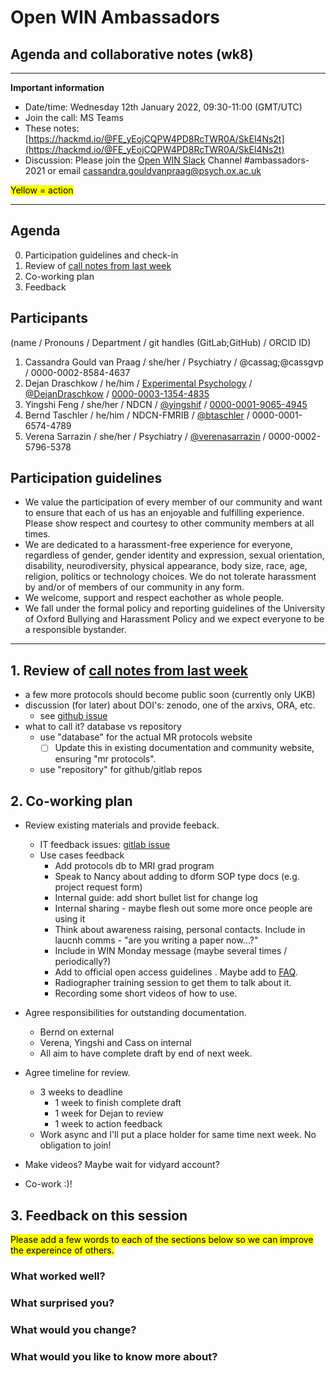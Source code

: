 # Open WIN Ambassadors
## Agenda and collaborative notes (wk8)

-----

**Important information**

- Date/time: Wednesday 12th January 2022, 09:30-11:00 (GMT/UTC)
- Join the call: MS Teams
- These notes: [https://hackmd.io/@FE_yEojCQPW4PD8RcTWR0A/SkEl4Ns2t](https://hackmd.io/@FE_yEojCQPW4PD8RcTWR0A/SkEl4Ns2t)
- Discussion: Please join the [Open WIN Slack](https://join.slack.com/t/openwin/signup) Channel #ambassadors-2021 or email cassandra.gouldvanpraag@psych.ox.ac.uk 


<mark>Yellow = action</mark>


-----

## Agenda
0. Participation guidelines and check-in
1. Review of [call notes from last week](https://git.fmrib.ox.ac.uk/open-science/community/open-win-ambassadors/-/blob/master/call-notes/wk7-call-notes-protocols-dochack-plan.md)
2. Co-working plan
3. Feedback

## Participants
(name / Pronouns / Department / git handles (GitLab;GitHub) / ORCID ID)
1. Cassandra Gould van Praag / she/her / Psychiatry / @cassag;@cassgvp / 0000-0002-8584-4637
2. Dejan Draschkow / he/him / [Experimental Psychology](https://www.psy.ox.ac.uk/team/dejan-draschkow) / [@DejanDraschkow](https://github.com/DejanDraschkow) / [0000-0003-1354-4835](https://orcid.org/0000-0003-1354-4835)
3. Yingshi Feng / she/her / NDCN / [@yingshif](https://github.com/yingshif) / [0000-0001-9065-4945](https://orcid.org/0000-0001-9065-4945)
4. Bernd Taschler / he/him / NDCN-FMRIB / [@btaschler](https://github.com/btaschler) / 0000-0001-6574-4789
5. Verena Sarrazin / she/her / Psychiatry / [@verenasarrazin](https://github.com/verenasarrazin) / 0000-0002-5796-5378
 
## Participation guidelines
- We value the participation of every member of our community and want to ensure that each of us has an enjoyable and fulfilling experience. Please show respect and courtesy to other community members at all times.
- We are dedicated to a harassment-free experience for everyone, regardless of gender, gender identity and expression, sexual orientation, disability, neurodiversity, physical appearance, body size, race, age, religion, politics or technology choices. We do not tolerate harassment by and/or of members of our community in any form.
- We welcome, support and respect eachother as whole people.
- We fall under the formal policy and reporting guidelines of the University of Oxford Bullying and Harassment Policy and we expect everyone to be a responsible bystander.

-----

## 1. Review of [call notes from last week](https://git.fmrib.ox.ac.uk/open-science/community/open-win-ambassadors/-/blob/master/call-notes/wk7-call-notes-protocols-dochack-plan.md)
- a few more protocols should become public soon (currently only UKB)
- discussion (for later) about DOI's: zenodo, one of the arxivs, ORA, etc.
    - see [github issue](https://github.com/openjournals/brief-ideas/issues/132)
- what to call it? database vs repository
    - use "database" for the actual MR protocols website
        - [ ] Update this in existing documentation and community website, ensuring "mr protocols". 
    - use "repository" for github/gitlab repos

## 2. Co-working plan
- Review existing materials and provide feeback.
    - IT feedback issues: [gitlab issue](https://git.fmrib.ox.ac.uk/acquisition/win-protocols-db/-/issues/43)
    - Use cases feedback
        - Add protocols db to MRI grad program
        - Speak to Nancy about adding to dform SOP type docs (e.g. project request form)
        - Internal guide: add short bullet list for change log
        - Internal sharing - maybe flesh out some more once people are using it
        - Think about awareness raising, personal contacts. Include in laucnh comms - "are you writing a paper now...?"
        - Include in WIN Monday message (maybe several times / periodically?)
        - Add to official open access guidelines . Maybe add to [FAQ](https://sharepoint.nexus.ox.ac.uk/sites/NDCN/FMRIB/SitePages/WIN%20Open%20Access%20Publishing.aspx). 
        - Radiographer training session to get them to talk about it. 
        - Recording some short videos of how to use. 
- Agree responsibilities for outstanding documentation.
    - Bernd on external
    - Verena, Yingshi and Cass on internal
    - All aim to have complete draft by end of next week. 
- Agree timeline for review.
    - 3 weeks to deadline
        - 1 week to finish complete draft
        - 1 week for Dejan to review
        - 1 week to action feedback
    - Work async and I'll put a place holder for same time next week. No obligation to join!

- Make videos? Maybe wait for vidyard account?
- Co-work :)! 




## 3. Feedback on this session
<mark>Please add a few words to each of the sections below so we can improve the expereince of others.</mark>
### What worked well?

### What surprised you?

### What would you change?
 
### What would you like to know more about?

